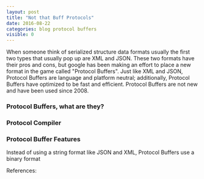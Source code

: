 ```yaml
---
layout: post
title: "Not that Buff Protocols"
date: 2016-08-22
categories: blog protocol buffers
visible: 0
---
```

When someone think of serialized structure data formats usually the first two types that usually pop up are XML and JSON. These two formats have their pros and cons, but google has been making an effort to place a new format in the game called "Protocol Buffers". Just like XML and JSON, Protocol Buffers are language and platform neutral; additionally, Protocol Buffers have optimized to be fast and efficient. Protocol Buffers are not new and have been used since 2008.

### Protocol Buffers, what are they? ###


### Protocol Compiler  ###


### Protocol Buffer Features  ###
Instead of using a string format like JSON and XML, Protocol Buffers use a binary format 


 

References: 

[Google]: 	https://developers.google.com/protocol-buffers/
[PluralSight]: 	https://app.pluralsight.com/library/courses/protocol-buffers-beyond-json-xml/
[XML]:		https://www.w3.org/XML/
[JSON]:		http://www.json.org/
